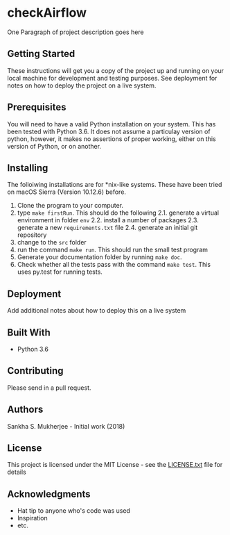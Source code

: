 # checkAirflow

One Paragraph of project description goes here

## Getting Started

These instructions will get you a copy of the project up and running on your local machine for development and testing purposes. See deployment for notes on how to deploy the project on a live system.

## Prerequisites

You will need to have a valid Python installation on your system. This has been tested with Python 3.6. It does not assume a particulay version of python, however, it makes no assertions of proper working, either on this version of Python, or on another. 

## Installing

The folloiwing installations are for *nix-like systems. These have been tried on macOS Sierra (Version 10.12.6) before. 

1. Clone the program to your computer. 
2. type `make firstRun`. This should do the following
    2.1. generate a virtual environment in folder `env`
    2.2. install a number of packages
    2.3. generate a new `requirements.txt` file
    2.4. generate an initial git repository
3. change to the `src` folder
4. run the command `make run`. This should run the small test program
5. Generate your documentation folder by running `make doc`. 
6. Check whether all the tests pass with the command `make test`. This uses py.test for running tests. 

## Deployment

Add additional notes about how to deploy this on a live system

## Built With

 - Python 3.6

## Contributing

Please send in a pull request.

## Authors

Sankha S. Mukherjee - Initial work (2018)

## License

This project is licensed under the MIT License - see the [LICENSE.txt](LICENSE.txt) file for details

## Acknowledgments

 - Hat tip to anyone who's code was used
 - Inspiration
 - etc.
 